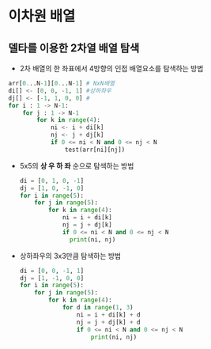 # 이차원 배열



## 델타를 이용한 2차열 배열 탐색

- 2차 배열의 한 좌표에서 4방향의 인접 배열요소를 탐색하는 방법

```python
arr[0...N-1][0...N-1] # NxN배열
di[] <- [0, 0, -1, 1] #상하좌우
dj[] <- [-1, 1, 0, 0] #
for i : 1 -> N-1:
    for j : 1 -> N-1
    	for k in range(4):
            ni <- i + di[k]
            nj <- j + dj[k]            
            if 0 <= ni < N and 0 <= nj < N
            	test(arr[ni][nj])
```

- 5x5의 **상 우 하 좌** 순으로 탐색하는 방법

  ```python
  di = [0, 1, 0, -1]
  dj = [1, 0, -1, 0]
  for i in range(5):
      for j in range(5):
          for k in range(4):
              ni = i + di[k]
              nj = j + dj[k]
              if 0 <= ni < N and 0 <= nj < N
              	print(ni, nj)
  ```

- 상하좌우의 3x3만큼 탐색하는 방법

  ```python
  di = [0, 0, -1, 1]
  dj = [1, -1, 0, 0]
  for i in range(5):
      for j in range(5):
          for k in range(4):
              for d in range(1, 3)
                  ni = i + di[k] + d
                  nj = j + dj[k] + d
                  if 0 <= ni < N and 0 <= nj < N
                      print(ni, nj)
  ```

  




